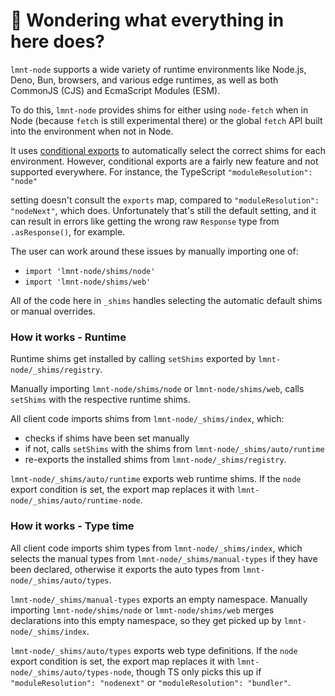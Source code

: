 # 👋 Wondering what everything in here does?

`lmnt-node` supports a wide variety of runtime environments like Node.js, Deno, Bun, browsers, and various
edge runtimes, as well as both CommonJS (CJS) and EcmaScript Modules (ESM).

To do this, `lmnt-node` provides shims for either using `node-fetch` when in Node (because `fetch` is still experimental there) or the global `fetch` API built into the environment when not in Node.

It uses [conditional exports](https://nodejs.org/api/packages.html#conditional-exports) to
automatically select the correct shims for each environment. However, conditional exports are a fairly new
feature and not supported everywhere. For instance, the TypeScript `"moduleResolution": "node"`

setting doesn't consult the `exports` map, compared to `"moduleResolution": "nodeNext"`, which does.
Unfortunately that's still the default setting, and it can result in errors like
getting the wrong raw `Response` type from `.asResponse()`, for example.

The user can work around these issues by manually importing one of:

- `import 'lmnt-node/shims/node'`
- `import 'lmnt-node/shims/web'`

All of the code here in `_shims` handles selecting the automatic default shims or manual overrides.

### How it works - Runtime

Runtime shims get installed by calling `setShims` exported by `lmnt-node/_shims/registry`.

Manually importing `lmnt-node/shims/node` or `lmnt-node/shims/web`, calls `setShims` with the respective runtime shims.

All client code imports shims from `lmnt-node/_shims/index`, which:

- checks if shims have been set manually
- if not, calls `setShims` with the shims from `lmnt-node/_shims/auto/runtime`
- re-exports the installed shims from `lmnt-node/_shims/registry`.

`lmnt-node/_shims/auto/runtime` exports web runtime shims.
If the `node` export condition is set, the export map replaces it with `lmnt-node/_shims/auto/runtime-node`.

### How it works - Type time

All client code imports shim types from `lmnt-node/_shims/index`, which selects the manual types from `lmnt-node/_shims/manual-types` if they have been declared, otherwise it exports the auto types from `lmnt-node/_shims/auto/types`.

`lmnt-node/_shims/manual-types` exports an empty namespace.
Manually importing `lmnt-node/shims/node` or `lmnt-node/shims/web` merges declarations into this empty namespace, so they get picked up by `lmnt-node/_shims/index`.

`lmnt-node/_shims/auto/types` exports web type definitions.
If the `node` export condition is set, the export map replaces it with `lmnt-node/_shims/auto/types-node`, though TS only picks this up if `"moduleResolution": "nodenext"` or `"moduleResolution": "bundler"`.
